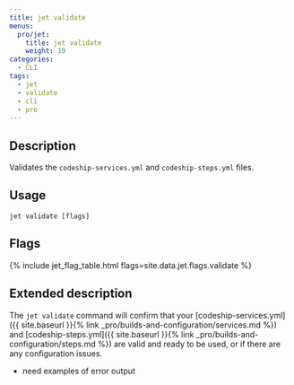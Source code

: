 ```yaml
---
title: jet validate
menus:
  pro/jet:
    title: jet validate
    weight: 10
categories:
  - CLI
tags:
  - jet
  - validate
  - cli
  - pro
---
```


## Description
Validates the `codeship-services.yml` and `codeship-steps.yml` files.

## Usage

```
jet validate [flags]
```

## Flags
{% include jet_flag_table.html flags=site.data.jet.flags.validate %}

## Extended description
The `jet validate` command will confirm that your [codeship-services.yml]({{ site.baseurl }}{% link _pro/builds-and-configuration/services.md %}) and [codeship-steps.yml]({{ site.baseurl }}{% link _pro/builds-and-configuration/steps.md %}) are valid and ready to be used, or if there are any configuration issues.

* need examples of error output
